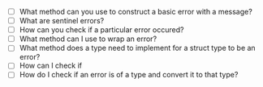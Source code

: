 - [ ] What method can you use to construct a basic error with a message?
- [ ] What are sentinel errors?
- [ ] How can you check if a particular error occured?
- [ ] What method can I use to wrap an error?
- [ ] What method does a type need to implement for a struct type to be an error?
- [ ] How can I check if 
- [ ] How do I check if an error is of a type and convert it to that type?